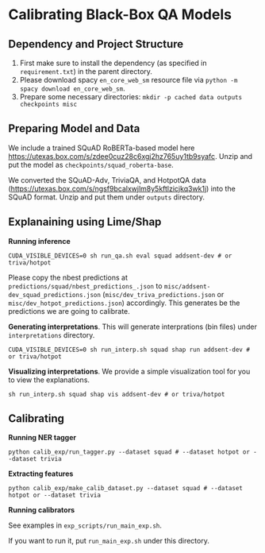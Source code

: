 # Calibrating Black-Box QA Models

## Dependency and Project Structure
1. First make sure to install the dependency (as specified in `requirement.txt`) in the parent directory.
2. Please download spacy `en_core_web_sm` resource file via `python -m spacy download en_core_web_sm`.
3. Prepare some necessary directories: `mkdir -p cached data outputs checkpoints misc ` 

## Preparing Model and Data
We include a trained SQuAD RoBERTa-based model here
https://utexas.box.com/s/zdee0cuz28c6xgj2hz765uy1tb9syafc. Unzip and put the model as `checkpoints/squad_roberta-base`.

We converted the SQuAD-Adv, TriviaQA, and HotpotQA data (https://utexas.box.com/s/ngsf9bcalxwjlm8y5kftlzicjkq3wk1j) into the SQuAD format. Unzip and put them under `outputs` directory.

## Explanaining using Lime/Shap

**Running inference**

`CUDA_VISIBLE_DEVICES=0 sh run_qa.sh eval squad addsent-dev # or triva/hotpot`

Please copy the nbest predictions at `predictions/squad/nbest_predictions_.json` to `misc/addsent-dev_squad_predictions.json` (`misc/dev_triva_predictions.json` or `misc/dev_hotpot_predictions.json`) accordingly. This generates be the predictions we are going to calibrate.

**Generating interpretations**. This will generate interprations (bin files) under `interpretations` directory.

`CUDA_VISIBLE_DEVICES=0 sh run_interp.sh squad shap run addsent-dev # or triva/hotpot`

**Visualizing interpretations**. We provide a simple visualization tool for you to view the explanations.

`sh run_interp.sh squad shap vis addsent-dev # or triva/hotpot`


## Calibrating

**Running NER tagger**

`python calib_exp/run_tagger.py --dataset squad # --dataset hotpot or --dataset trivia`


**Extracting features**

`python calib_exp/make_calib_dataset.py --dataset squad # --dataset hotpot or --dataset trivia`

**Running calibrators**

See examples in `exp_scripts/run_main_exp.sh`.

If you want to run it, put `run_main_exp.sh` under this directory.

